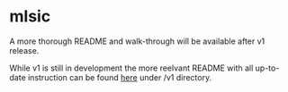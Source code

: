 # mlsic

A more thorough README and walk-through will be available after v1 release.

While v1 is still in development the more reelvant README with all up-to-date instruction can be found [here](https://github.com/bh90210/mlsic/tree/trunk/v1) under /v1 directory.